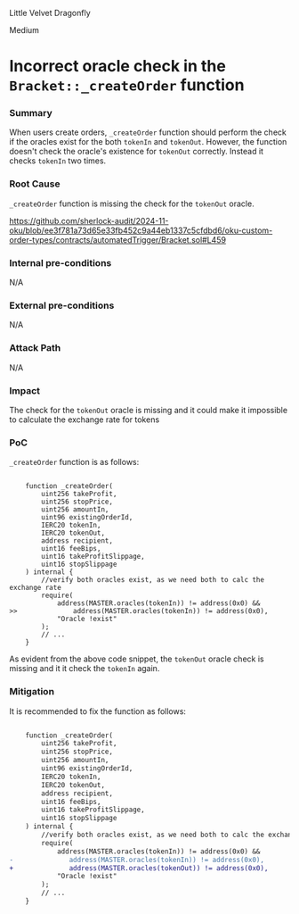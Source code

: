 Little Velvet Dragonfly

Medium

# Incorrect oracle check in the `Bracket::_createOrder` function

### Summary

When users create orders, `_createOrder` function should perform the check if the oracles exist for the both `tokenIn` and `tokenOut`. However, the function doesn't check the oracle's existence for `tokenOut` correctly. Instead it checks `tokenIn` two times.

### Root Cause

`_createOrder` function is missing the check for the `tokenOut` oracle.

https://github.com/sherlock-audit/2024-11-oku/blob/ee3f781a73d65e33fb452c9a44eb1337c5cfdbd6/oku-custom-order-types/contracts/automatedTrigger/Bracket.sol#L459

### Internal pre-conditions

N/A

### External pre-conditions

N/A

### Attack Path

N/A

### Impact

The check for the `tokenOut` oracle is missing and it could make it impossible to calculate the exchange rate for tokens

### PoC

`_createOrder` function is as follows:

```solidity

    function _createOrder(
        uint256 takeProfit,
        uint256 stopPrice,
        uint256 amountIn,
        uint96 existingOrderId,
        IERC20 tokenIn,
        IERC20 tokenOut,
        address recipient,
        uint16 feeBips,
        uint16 takeProfitSlippage,
        uint16 stopSlippage
    ) internal {
        //verify both oracles exist, as we need both to calc the exchange rate
        require(
            address(MASTER.oracles(tokenIn)) != address(0x0) &&
>>              address(MASTER.oracles(tokenIn)) != address(0x0),
            "Oracle !exist"
        );
        // ...
    }

```

As evident from the above code snippet, the `tokenOut` oracle check is missing and it it check the `tokenIn` again.

### Mitigation

It is recommended to fix the function as follows:

```diff

    function _createOrder(
        uint256 takeProfit,
        uint256 stopPrice,
        uint256 amountIn,
        uint96 existingOrderId,
        IERC20 tokenIn,
        IERC20 tokenOut,
        address recipient,
        uint16 feeBips,
        uint16 takeProfitSlippage,
        uint16 stopSlippage
    ) internal {
        //verify both oracles exist, as we need both to calc the exchange rate
        require(
            address(MASTER.oracles(tokenIn)) != address(0x0) &&
-              address(MASTER.oracles(tokenIn)) != address(0x0),
+              address(MASTER.oracles(tokenOut)) != address(0x0),
            "Oracle !exist"
        );
        // ...
    }

```